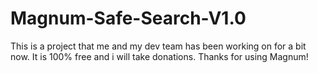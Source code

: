# Magnum-Safe-Search-V1.0
This is a project that me and my dev team has been working on for a bit now. It is 100% free and i will take donations. Thanks for using Magnum!
